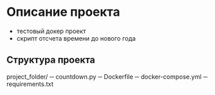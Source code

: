 # Описание проекта
- тестовый докер проект
- скрипт отсчета времени до нового года

## Структура проекта
project_folder/
─ countdown.py
─ Dockerfile
─ docker-compose.yml
─ requirements.txt